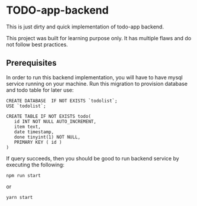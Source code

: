 # TODO-app-backend

This is just dirty and quick implementation of todo-app backend.

This project was built for learning purpose only. It has multiple flaws and do not follow best practices.

## Prerequisites

In order to run this backend implementation, you will have to have mysql service running on your machine.
Run this migration to provision database and todo table for later use:

```
CREATE DATABASE  IF NOT EXISTS `todolist`;
USE `todolist`;

CREATE TABLE IF NOT EXISTS todo(
   id INT NOT NULL AUTO_INCREMENT,
   item text,
   date timestamp,
   done tinyint(1) NOT NULL,
   PRIMARY KEY ( id )
)

```

If query succeeds, then you should be good to run backend service by executing the following:

```
npm run start
```

or

```
yarn start
```

